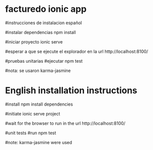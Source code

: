 # facturedo ionic app

#instrucciones de instalacion español

#instalar dependencias npm install

#iniciar proyecto ionic serve

#esperar a que se ejecute el explorador en la url http://localhost:8100/


#pruebas unitarias
#ejecutar npm test

#nota: se usaron karma-jasmine



# English installation instructions

#install npm install dependencies

#initiate ionic serve project

#wait for the browser to run in the url http://localhost:8100/


#unit tests
#run npm test

#note: karma-jasmine were used



